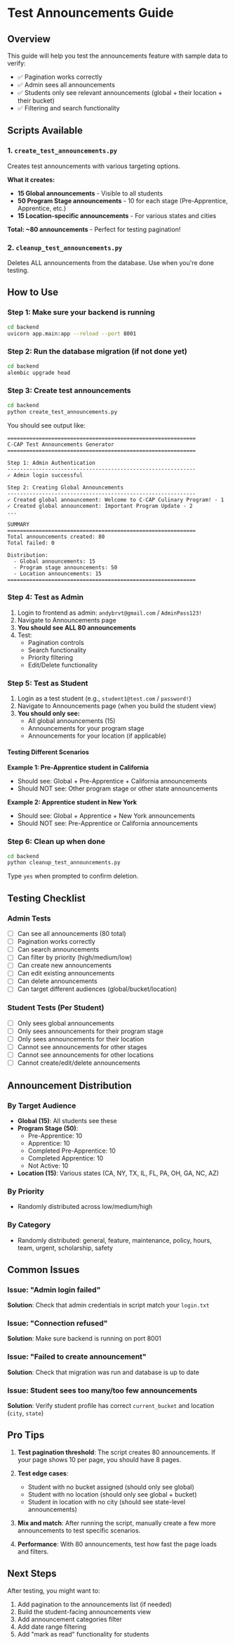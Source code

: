 # Test Announcements Guide

## Overview
This guide will help you test the announcements feature with sample data to verify:
- ✅ Pagination works correctly
- ✅ Admin sees all announcements
- ✅ Students only see relevant announcements (global + their location + their bucket)
- ✅ Filtering and search functionality

## Scripts Available

### 1. `create_test_announcements.py`
Creates test announcements with various targeting options.

**What it creates:**
- **15 Global announcements** - Visible to all students
- **50 Program Stage announcements** - 10 for each stage (Pre-Apprentice, Apprentice, etc.)
- **15 Location-specific announcements** - For various states and cities

**Total: ~80 announcements** - Perfect for testing pagination!

### 2. `cleanup_test_announcements.py`
Deletes ALL announcements from the database. Use when you're done testing.

## How to Use

### Step 1: Make sure your backend is running
```bash
cd backend
uvicorn app.main:app --reload --port 8001
```

### Step 2: Run the database migration (if not done yet)
```bash
cd backend
alembic upgrade head
```

### Step 3: Create test announcements
```bash
cd backend
python create_test_announcements.py
```

You should see output like:
```
============================================================
C-CAP Test Announcements Generator
============================================================

Step 1: Admin Authentication
------------------------------------------------------------
✓ Admin login successful

Step 2: Creating Global Announcements
------------------------------------------------------------
✓ Created global announcement: Welcome to C-CAP Culinary Program! - 1
✓ Created global announcement: Important Program Update - 2
...

SUMMARY
============================================================
Total announcements created: 80
Total failed: 0

Distribution:
  - Global announcements: 15
  - Program stage announcements: 50
  - Location announcements: 15
============================================================
```

### Step 4: Test as Admin
1. Login to frontend as admin: `andybrvt@gmail.com` / `AdminPass123!`
2. Navigate to Announcements page
3. **You should see ALL 80 announcements**
4. Test:
   - Pagination controls
   - Search functionality
   - Priority filtering
   - Edit/Delete functionality

### Step 5: Test as Student
1. Login as a test student (e.g., `student1@test.com` / `password!`)
2. Navigate to Announcements page (when you build the student view)
3. **You should only see:**
   - All global announcements (15)
   - Announcements for your program stage
   - Announcements for your location (if applicable)

#### Testing Different Scenarios

**Example 1: Pre-Apprentice student in California**
- Should see: Global + Pre-Apprentice + California announcements
- Should NOT see: Other program stage or other state announcements

**Example 2: Apprentice student in New York**
- Should see: Global + Apprentice + New York announcements
- Should NOT see: Pre-Apprentice or California announcements

### Step 6: Clean up when done
```bash
cd backend
python cleanup_test_announcements.py
```

Type `yes` when prompted to confirm deletion.

## Testing Checklist

### Admin Tests
- [ ] Can see all announcements (80 total)
- [ ] Pagination works correctly
- [ ] Can search announcements
- [ ] Can filter by priority (high/medium/low)
- [ ] Can create new announcements
- [ ] Can edit existing announcements
- [ ] Can delete announcements
- [ ] Can target different audiences (global/bucket/location)

### Student Tests (Per Student)
- [ ] Only sees global announcements
- [ ] Only sees announcements for their program stage
- [ ] Only sees announcements for their location
- [ ] Cannot see announcements for other stages
- [ ] Cannot see announcements for other locations
- [ ] Cannot create/edit/delete announcements

## Announcement Distribution

### By Target Audience
- **Global (15)**: All students see these
- **Program Stage (50)**: 
  - Pre-Apprentice: 10
  - Apprentice: 10
  - Completed Pre-Apprentice: 10
  - Completed Apprentice: 10
  - Not Active: 10
- **Location (15)**: Various states (CA, NY, TX, IL, FL, PA, OH, GA, NC, AZ)

### By Priority
- Randomly distributed across low/medium/high

### By Category
- Randomly distributed: general, feature, maintenance, policy, hours, team, urgent, scholarship, safety

## Common Issues

### Issue: "Admin login failed"
**Solution**: Check that admin credentials in script match your `login.txt`

### Issue: "Connection refused"
**Solution**: Make sure backend is running on port 8001

### Issue: "Failed to create announcement"
**Solution**: Check that migration was run and database is up to date

### Issue: Student sees too many/too few announcements
**Solution**: Verify student profile has correct `current_bucket` and location (`city`, `state`)

## Pro Tips

1. **Test pagination threshold**: The script creates 80 announcements. If your page shows 10 per page, you should have 8 pages.

2. **Test edge cases**: 
   - Student with no bucket assigned (should only see global)
   - Student with no location (should only see global + bucket)
   - Student in location with no city (should see state-level announcements)

3. **Mix and match**: After running the script, manually create a few more announcements to test specific scenarios.

4. **Performance**: With 80 announcements, test how fast the page loads and filters.

## Next Steps

After testing, you might want to:
1. Add pagination to the announcements list (if needed)
2. Build the student-facing announcements view
3. Add announcement categories filter
4. Add date range filtering
5. Add "mark as read" functionality for students


